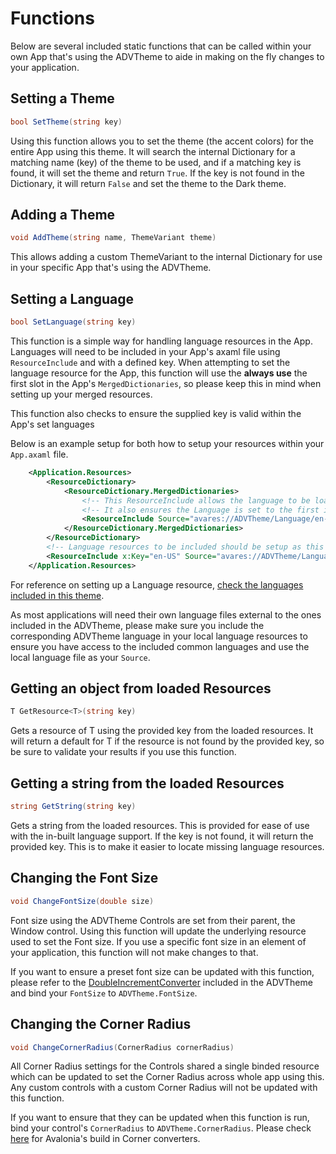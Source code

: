 # Functions

Below are several included static functions that can be called within your own App that's using the ADVTheme to aide in making on the fly changes to your application.


## Setting a Theme
```c#
bool SetTheme(string key)
```

Using this function allows you to set the theme (the accent colors) for the entire App using this theme. It will search the internal Dictionary for a matching name (key) of the theme to be used, and if a matching key is found, it will set the theme and return `True`. If the key is not found in the Dictionary, it will return `False` and set the theme to the Dark theme.


## Adding a Theme
```c#
void AddTheme(string name, ThemeVariant theme)
```

This allows adding a custom ThemeVariant to the internal Dictionary for use in your specific App that's using the ADVTheme. 


## Setting a Language
```c#
bool SetLanguage(string key)
```

This function is a simple way for handling language resources in the App. Languages will need to be included in your App's axaml file using `ResourceInclude` and with a defined key. When attempting to set the language resource for the App, this function will use the **always use** the first slot in the App's `MergedDictionaries`, so please keep this in mind when setting up your merged resources. 

This function also checks to ensure the supplied key is valid within the App's set languages 

Below is an example setup for both how to setup your resources within your `App.axaml` file. 
```xml
	<Application.Resources>
		<ResourceDictionary>
			<ResourceDictionary.MergedDictionaries>
				<!-- This ResourceInclude allows the language to be loaded while editing the Avalonia xml in your IDE. -->
				<!-- It also ensures the Language is set to the first index in the MergedDictionaries as required by the in-built function. -->
				<ResourceInclude Source="avares://ADVTheme/Language/en-US.axaml"/>
			</ResourceDictionary.MergedDictionaries>
		</ResourceDictionary>
		<!-- Language resources to be included should be setup as this one is. This one would be pulled using "en-US" as the key. -->
		<ResourceInclude x:Key="en-US" Source="avares://ADVTheme/Language/en-US.axaml"/>
	</Application.Resources>
```

For reference on setting up a Language resource, [check the languages included in this theme](../ADVTheme/Language).

As most applications will need their own language files external to the ones included in the ADVTheme, please make sure you include the corresponding ADVTheme language in your local language resources to ensure you have access to the included common languages and use the local language file as your `Source`.


## Getting an object from loaded Resources
```c#
T GetResource<T>(string key)
```

Gets a resource of T using the provided key from the loaded resources. It will return a default for T if the resource is not found by the provided key, so be sure to validate your results if you use this function.


## Getting a string from the loaded Resources
```c#
string GetString(string key)
```

Gets a string from the loaded resources. This is provided for ease of use with the in-built language support. If the key is not found, it will return the provided key. This is to make it easier to locate missing language resources.


## Changing the Font Size
```c#
void ChangeFontSize(double size)
```

Font size using the ADVTheme Controls are set from their parent, the Window control. Using this function will update the underlying resource used to set the Font size. If you use a specific font size in an element of your application, this function will not make changes to that.

If you want to ensure a preset font size can be updated with this function, please refer to the [DoubleIncrementConverter](converters.md#DoubleIncrementConverter) included in the ADVTheme and bind your `FontSize` to `ADVTheme.FontSize`.


## Changing the Corner Radius
```c#
void ChangeCornerRadius(CornerRadius cornerRadius)
```

All Corner Radius settings for the Controls shared a single binded resource which can be updated to set the Corner Radius across  whole app using this. Any custom controls with a custom Corner Radius will not be updated with this function.

If you want to ensure that they can be updated when this function is run, bind your control's `CornerRadius` to `ADVTheme.CornerRadius`. Please check [here](https://github.com/AvaloniaUI/Avalonia/tree/master/src/Avalonia.Controls/Converters) for Avalonia's build in Corner converters.